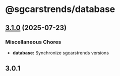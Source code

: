 # @sgcarstrends/database

## [3.1.0](https://github.com/sgcarstrends/sgcarstrends/compare/database-v3.0.1...database-v3.1.0) (2025-07-23)


### Miscellaneous Chores

* **database:** Synchronize sgcarstrends versions

## 3.0.1
